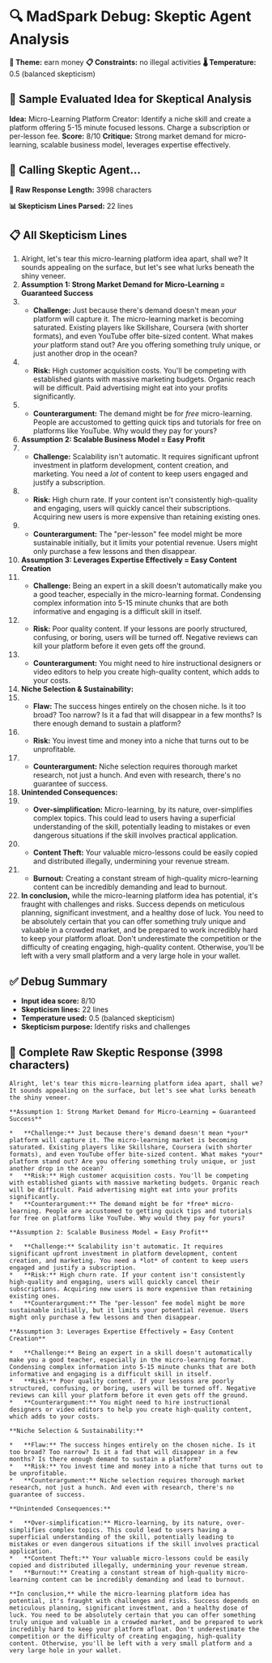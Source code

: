 # 🔍 MadSpark Debug: Skeptic Agent Analysis

**🎯 Theme:** earn money
**📋 Constraints:** no illegal activities
**🌡️ Temperature:** 0.5 (balanced skepticism)

## 📝 Sample Evaluated Idea for Skeptical Analysis
**Idea:** Micro-Learning Platform Creator: Identify a niche skill and create a platform offering 5-15 minute focused lessons. Charge a subscription or per-lesson fee.
**Score:** 8/10
**Critique:** Strong market demand for micro-learning, scalable business model, leverages expertise effectively.

## 🤖 Calling Skeptic Agent...
**📝 Raw Response Length:** 3998 characters

**📊 Skepticism Lines Parsed:** 22 lines

## 📋 All Skepticism Lines
 1. Alright, let's tear this micro-learning platform idea apart, shall we? It sounds appealing on the surface, but let's see what lurks beneath the shiny veneer.
 2. **Assumption 1: Strong Market Demand for Micro-Learning = Guaranteed Success**
 3. *   **Challenge:** Just because there's demand doesn't mean *your* platform will capture it. The micro-learning market is becoming saturated. Existing players like Skillshare, Coursera (with shorter formats), and even YouTube offer bite-sized content. What makes *your* platform stand out? Are you offering something truly unique, or just another drop in the ocean?
 4. *   **Risk:** High customer acquisition costs. You'll be competing with established giants with massive marketing budgets. Organic reach will be difficult. Paid advertising might eat into your profits significantly.
 5. *   **Counterargument:** The demand might be for *free* micro-learning. People are accustomed to getting quick tips and tutorials for free on platforms like YouTube. Why would they pay for yours?
 6. **Assumption 2: Scalable Business Model = Easy Profit**
 7. *   **Challenge:** Scalability isn't automatic. It requires significant upfront investment in platform development, content creation, and marketing. You need a *lot* of content to keep users engaged and justify a subscription.
 8. *   **Risk:** High churn rate. If your content isn't consistently high-quality and engaging, users will quickly cancel their subscriptions. Acquiring new users is more expensive than retaining existing ones.
 9. *   **Counterargument:** The "per-lesson" fee model might be more sustainable initially, but it limits your potential revenue. Users might only purchase a few lessons and then disappear.
10. **Assumption 3: Leverages Expertise Effectively = Easy Content Creation**
11. *   **Challenge:** Being an expert in a skill doesn't automatically make you a good teacher, especially in the micro-learning format. Condensing complex information into 5-15 minute chunks that are both informative and engaging is a difficult skill in itself.
12. *   **Risk:** Poor quality content. If your lessons are poorly structured, confusing, or boring, users will be turned off. Negative reviews can kill your platform before it even gets off the ground.
13. *   **Counterargument:** You might need to hire instructional designers or video editors to help you create high-quality content, which adds to your costs.
14. **Niche Selection & Sustainability:**
15. *   **Flaw:** The success hinges entirely on the chosen niche. Is it too broad? Too narrow? Is it a fad that will disappear in a few months? Is there enough demand to sustain a platform?
16. *   **Risk:** You invest time and money into a niche that turns out to be unprofitable.
17. *   **Counterargument:** Niche selection requires thorough market research, not just a hunch. And even with research, there's no guarantee of success.
18. **Unintended Consequences:**
19. *   **Over-simplification:** Micro-learning, by its nature, over-simplifies complex topics. This could lead to users having a superficial understanding of the skill, potentially leading to mistakes or even dangerous situations if the skill involves practical application.
20. *   **Content Theft:** Your valuable micro-lessons could be easily copied and distributed illegally, undermining your revenue stream.
21. *   **Burnout:** Creating a constant stream of high-quality micro-learning content can be incredibly demanding and lead to burnout.
22. **In conclusion,** while the micro-learning platform idea has potential, it's fraught with challenges and risks. Success depends on meticulous planning, significant investment, and a healthy dose of luck. You need to be absolutely certain that you can offer something truly unique and valuable in a crowded market, and be prepared to work incredibly hard to keep your platform afloat. Don't underestimate the competition or the difficulty of creating engaging, high-quality content. Otherwise, you'll be left with a very small platform and a very large hole in your wallet.

## ✅ Debug Summary
- **Input idea score:** 8/10
- **Skepticism lines:** 22 lines
- **Temperature used:** 0.5 (balanced skepticism)
- **Skepticism purpose:** Identify risks and challenges

## 🔧 Complete Raw Skeptic Response (3998 characters)
```
Alright, let's tear this micro-learning platform idea apart, shall we? It sounds appealing on the surface, but let's see what lurks beneath the shiny veneer.

**Assumption 1: Strong Market Demand for Micro-Learning = Guaranteed Success**

*   **Challenge:** Just because there's demand doesn't mean *your* platform will capture it. The micro-learning market is becoming saturated. Existing players like Skillshare, Coursera (with shorter formats), and even YouTube offer bite-sized content. What makes *your* platform stand out? Are you offering something truly unique, or just another drop in the ocean?
*   **Risk:** High customer acquisition costs. You'll be competing with established giants with massive marketing budgets. Organic reach will be difficult. Paid advertising might eat into your profits significantly.
*   **Counterargument:** The demand might be for *free* micro-learning. People are accustomed to getting quick tips and tutorials for free on platforms like YouTube. Why would they pay for yours?

**Assumption 2: Scalable Business Model = Easy Profit**

*   **Challenge:** Scalability isn't automatic. It requires significant upfront investment in platform development, content creation, and marketing. You need a *lot* of content to keep users engaged and justify a subscription.
*   **Risk:** High churn rate. If your content isn't consistently high-quality and engaging, users will quickly cancel their subscriptions. Acquiring new users is more expensive than retaining existing ones.
*   **Counterargument:** The "per-lesson" fee model might be more sustainable initially, but it limits your potential revenue. Users might only purchase a few lessons and then disappear.

**Assumption 3: Leverages Expertise Effectively = Easy Content Creation**

*   **Challenge:** Being an expert in a skill doesn't automatically make you a good teacher, especially in the micro-learning format. Condensing complex information into 5-15 minute chunks that are both informative and engaging is a difficult skill in itself.
*   **Risk:** Poor quality content. If your lessons are poorly structured, confusing, or boring, users will be turned off. Negative reviews can kill your platform before it even gets off the ground.
*   **Counterargument:** You might need to hire instructional designers or video editors to help you create high-quality content, which adds to your costs.

**Niche Selection & Sustainability:**

*   **Flaw:** The success hinges entirely on the chosen niche. Is it too broad? Too narrow? Is it a fad that will disappear in a few months? Is there enough demand to sustain a platform?
*   **Risk:** You invest time and money into a niche that turns out to be unprofitable.
*   **Counterargument:** Niche selection requires thorough market research, not just a hunch. And even with research, there's no guarantee of success.

**Unintended Consequences:**

*   **Over-simplification:** Micro-learning, by its nature, over-simplifies complex topics. This could lead to users having a superficial understanding of the skill, potentially leading to mistakes or even dangerous situations if the skill involves practical application.
*   **Content Theft:** Your valuable micro-lessons could be easily copied and distributed illegally, undermining your revenue stream.
*   **Burnout:** Creating a constant stream of high-quality micro-learning content can be incredibly demanding and lead to burnout.

**In conclusion,** while the micro-learning platform idea has potential, it's fraught with challenges and risks. Success depends on meticulous planning, significant investment, and a healthy dose of luck. You need to be absolutely certain that you can offer something truly unique and valuable in a crowded market, and be prepared to work incredibly hard to keep your platform afloat. Don't underestimate the competition or the difficulty of creating engaging, high-quality content. Otherwise, you'll be left with a very small platform and a very large hole in your wallet.

```
